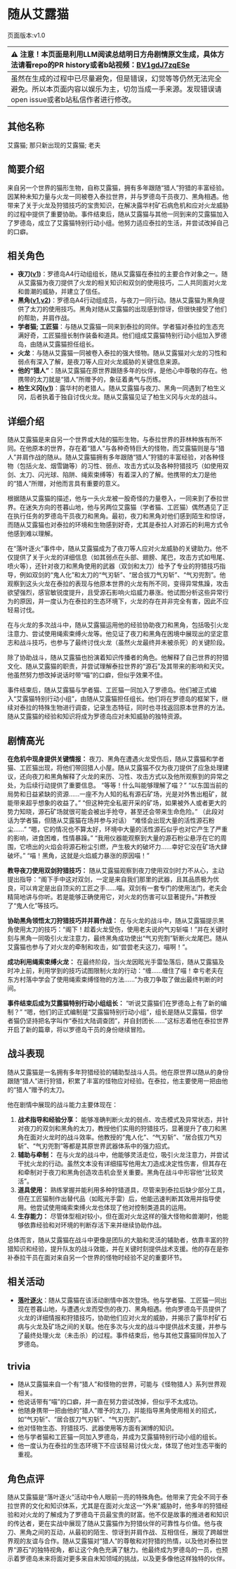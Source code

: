 # 随从艾露猫
页面版本:v1.0
 

| :warning: 注意！本页面是利用LLM阅读总结明日方舟剧情原文生成，具体方法请看repo的PR history或者b站视频：[BV1gdJ7zqESe](https://www.bilibili.com/video/BV1gdJ7zqESe/)         |
|:----------------------------|
| 虽然在生成的过程中已尽量避免，但是错误，幻觉等等仍然无法完全避免。所以本页面内容以娱乐为主，切勿当成一手来源。发现错误请open issue或者b站私信作者进行修改。|



## 其他名称
艾露猫; 那只新出现的艾露猫; 老夫
## 简要介绍
来自另一个世界的猫形生物，自称艾露猫，拥有多年跟随“猎人”狩猎的丰富经验。因某种未知力量与火龙一同被卷入泰拉世界，并与罗德岛干员夜刀、黑角相遇。他带来了关于火龙及狩猎技巧的宝贵知识，在解决露华村矿石病危机和应对火龙威胁的过程中提供了重要协助。事件结束后，随从艾露猫与其他一同到来的艾露猫加入了罗德岛，成立了艾露猫特别行动小组。他努力适应泰拉的生活，并尝试改掉自己的口癖。
## 相关角色
-   **夜刀([v1](char_502_nblade.md))**：罗德岛A4行动组组长，随从艾露猫在泰拉的主要合作对象之一。随从艾露猫为夜刀提供了火龙的相关知识和双剑的使用技巧，二人共同面对火龙和兽潮的威胁，并建立了信任。
-   **黑角([v1](char_500_noirc.md),[v2](../char_v3/char_500_noirc.md))**：罗德岛A4行动组成员，与夜刀一同行动。随从艾露猫为黑角提供了太刀的使用技巧。黑角对随从艾露猫的出现感到惊讶，但很快接受了他们的帮助，并肩作战。
-   **学者猫; 工匠猫**：与随从艾露猫一同来到泰拉的同伴。学者猫对泰拉的生态充满好奇，工匠猫擅长制作装备和道具。他们组成艾露猫特别行动小组加入罗德岛，由随从艾露猫担任组长。
-   **火龙**：与随从艾露猫一同被卷入泰拉的强大怪物。随从艾露猫对火龙的习性和弱点有深入了解，是夜刀等人应对火龙威胁的关键信息来源。
-   **他的“猎人”**：随从艾露猫在原世界跟随多年的伙伴，是他心中尊敬的存在。他携带的太刀就是“猎人”所赠予的，象征着勇气与历练。
-   **柏生义冈([v1](extended_char_bai_sheng_yi_gang.md))**：露华村的老猎人。随从艾露猫与夜刀、黑角一同遇到了柏生义冈，后者执着于独自讨伐火龙。随从艾露猫见证了柏生义冈与火龙的战斗。
## 详细介绍
随从艾露猫是来自另一个世界或大陆的猫形生物，与泰拉世界的菲林种族有所不同。在他原本的世界，存在着“猎人”与各种奇特巨大的怪物，而艾露猫则是与“猎人”并肩作战的随从。随从艾露猫拥有多年跟随“猎人”狩猎的丰富经验，对各种怪物（包括火龙、烟雪鼬等）的习性、弱点、攻击方式以及各种狩猎技巧（如使用双剑、太刀、闪光球、陷阱、绳索束缚等）有着深入的了解。他携带的太刀是他的“猎人”所赠，对他而言具有重要的意义。

根据随从艾露猫的描述，他与一头火龙被一股奇怪的力量卷入，一同来到了泰拉世界。在迷失方向的苍暮山地，他与另两位艾露猫（学者猫、工匠猫）偶然遇见了正在执行任务的罗德岛干员夜刀和黑角。最初，夜刀和黑角对他们感到陌生和惊讶，而随从艾露猫也对泰拉的环境和生物感到好奇，尤其是泰拉人对源石的利用方式令他感到难以理解。

在“落叶逐火”事件中，随从艾露猫成为了夜刀等人应对火龙威胁的关键助力。他不仅提供了关于火龙的详细信息（如其弱点在头部、翅膀、尾巴，攻击方式如甩尾、喷火等），还针对夜刀和黑角使用的武器（双剑和太刀）给予了专业的狩猎技巧指导，例如双剑的“鬼人化”和太刀的“气刃斩”、“居合拔刀气刃斩”、“气刃兜割”。他观察到这头火龙在泰拉的表现与他原本世界的火龙有所不同，变得异常焦躁，攻击欲望强烈，感官敏锐度提升，且受源石影响火焰威力暴涨。他试图分析这些异常行为的原因，并一度认为在泰拉的生态环境下，火龙的存在并非完全有害，因此不应轻易讨伐。

在与火龙的多次战斗中，随从艾露猫运用他的经验协助夜刀和黑角，包括吸引火龙注意力、尝试使用绳索束缚火龙等。他见证了夜刀和黑角在困境中展现出的坚定意志和战斗技巧，也参与了最终讨伐火龙（虽然火龙最终并未被杀死）的关键阶段。

除了协助战斗，随从艾露猫也扮演着知识传播者的角色。他解释了自己世界的狩猎文化、随从艾露猫的职责，并尝试理解泰拉世界的“源石”及其带来的影响和天灾。他虽然努力想改掉说话时带“喵”的口癖，但似乎效果不佳。

事件结束后，随从艾露猫与学者猫、工匠猫一同加入了罗德岛。他们被正式编入“艾露猫特别行动小组”，由随从艾露猫担任组长。他们将在罗德岛的框架下，继续对泰拉的特殊生物进行调查，记录生态特征，同时也寻找返回原本世界的方法。随从艾露猫的经验和知识将成为罗德岛应对未知威胁的独特资源。
## 剧情高光
**在危机中现身提供关键情报：**
夜刀、黑角在遭遇火龙受伤后，随从艾露猫和学者猫、工匠猫出现，将他们带回猎人小屋。随从艾露猫不仅为夜刀提供了应急处理建议，还向夜刀和黑角解释了火龙的来历、习性、攻击方式以及他所观察到的异常之处，为后续行动提供了重要信息。
“等等！什么叫能够理解了喵？”
“以东国当前的局势和日益紧缺的资源......一座不为人知的私有源石矿场，光是对外售出粗矿，就能带来超乎想象的收益了。”
“但这种完全私密开采的矿场，如果被外人或者更大的势力知晓，源石矿场就很可能会被出手抢夺，甚至还会带来生命危险。”
（此段对话为学者猫，但随从艾露猫在场并参与对话）
“难怪会出现大量的活性源石粉尘......”
“嗯，它的情况也不算太好，环境中大量的活性源石似乎也对它产生了严重的影响，进食困难，性情暴躁。”
“我用仪器能观察到大量的源石粉尘悬浮在它的周围，它喷出的火焰会将源石粉尘引燃，产生极大的破坏力......幸好它没在矿场大肆破坏。”
“喵！黑角，这就是火焰威力暴涨的原因喵！”

**教导夜刀使用双剑狩猎技巧：**
随从艾露猫观察到夜刀使用双剑时力不从心，主动提出指导：“阁下手中这对双剑，一定是来自我们那里的武器，且其品质极为优良，可以肯定是出自顶尖的工匠之手......喵。双剑有一套专门的使用法门，老夫会精简地讲与你听。若是能够正确使用它，对火龙的伤害可以显著提升。”并教授了“鬼人化”等技巧。

**协助黑角领悟太刀狩猎技巧并并肩作战：**
在与火龙的战斗中，随从艾露猫提示黑角使用太刀的技巧：“阁下！趁着火龙受伤，使用老夫说的气刃斩喵！”并在关键时刻与黑角一同吸引火龙注意力，最终黑角成功使出“气刃兜割”斩断火龙尾巴。随从艾露猫也参与了对火龙的牵制和攻击，如“尝尝老夫这刀，喵啊！”。

**成功利用绳索束缚火龙：**
在最终阶段，当火龙因眩光手雷坠落后，随从艾露猫及时冲上前，利用学到的技巧试图限制火龙的行动：“缠......缠住了喵！幸亏老夫在东方村落中学会了使用绳索束缚怪物的方法......”为夜刀争取了做出最终判断的时间。

**事件结束后成为艾露猫特别行动小组组长：**
“听说艾露猫们在罗德岛上有了新的编制？”
“嗯，他们的正式编制是“艾露猫特别行动小组”，组长是随从艾露猫，但学者猫仍坚持把名字叫作“泰拉大陆调查团”，并自封团长......”这标志着他在泰拉世界开启了新的篇章，将以罗德岛干员的身份继续冒险。
## 战斗表现
随从艾露猫是一名拥有多年狩猎经验的辅助型战斗人员。他在原世界以随从的身份跟随“猎人”进行狩猎，积累了丰富的怪物应对经验。在泰拉，他主要使用一把由他的“猎人”赠予的太刀。

他在剧情中展现的战斗能力主要体现在：
1.  **战术指导和经验分享：** 能够准确判断火龙的弱点、攻击模式及异常状态，并针对夜刀的双剑和黑角的太刀，教授他们实用的狩猎技巧，显著提升了夜刀和黑角在面对火龙时的战斗效率。他教授的“鬼人化”、“气刃斩”、“居合拔刀气刃斩”、“气刃兜割”等都是其原世界武器体系中的强力招式。
2.  **辅助与牵制：** 在与火龙的战斗中，他能够灵活走位，吸引火龙注意力，并尝试干扰火龙的行动。虽然文本没有详细描写他用太刀造成决定性伤害，但其存在和牵制对于夜刀和黑角创造攻击机会至关重要。黑角在战斗中形容他“比较灵活”。
3.  **道具使用：** 熟练掌握并能利用多种狩猎道具，尽管来到泰拉后缺少部分工具，但在工匠猫制作出替代品（如眩光手雷）后，他能迅速判断其效用并指导使用。他尝试使用绳索束缚火龙也体现了他对控制类道具的运用。
4.  **生存能力：** 尽管体型相对较小，但在面对火龙这样的强大怪物和兽潮时，他能够依靠经验和对环境的判断存活下来并继续协助作战。

总体而言，随从艾露猫在战斗中更像是团队的大脑和灵活的辅助者，依靠丰富的狩猎知识和经验，提升队友的战斗效能，并在关键时刻提供战术支援。他的存在是弥补泰拉干员在面对来自另一个世界的怪物时经验不足的重要环节。
## 相关活动
-   **[落叶逐火](../stories/act24side.md)**：随从艾露猫在该活动剧情中首次登场。他与学者猫、工匠猫一同出现在苍暮山地，与遭遇火龙而受伤的夜刀、黑角相遇。他向罗德岛干员提供了火龙的详细情报和狩猎技巧，协助他们应对火龙的威胁，并揭示了露华村矿石病与火龙及矿场之间的关联。他在多次与火龙的战斗中提供战术支援，并参与了最终处理火龙（未击杀）的过程。事件结束后，他与其他艾露猫同伴加入了罗德岛。
## trivia
*   随从艾露猫来自一个有“猎人”和怪物的世界，可能与《怪物猎人》系列世界观相关。
*   他说话带有“喵”的口癖，并一直在努力尝试改掉，但似乎不太成功。
*   他随身携带一把由他的“猎人”赠予的太刀，并能指导黑角使用相关的招式，如“气刃斩”、“居合拔刀气刃斩”、“气刃兜割”。
*   他对怪物生态、狩猎技巧、武器使用等方面有渊博的知识。
*   他与学者猫和工匠猫一同加入罗德岛，并成为艾露猫特别行动小组的组长。
*   他一度认为在泰拉的生态环境下不应该轻易讨伐火龙，体现了他对生态平衡的重视。
## 角色点评
随从艾露猫是“落叶逐火”活动中令人眼前一亮的特殊角色。他带来了完全不同于泰拉世界的文化和知识体系，尤其是在面对火龙这一“外来”威胁时，他多年的狩猎经验和对火龙的了解成为了罗德岛干员最宝贵的财富。他不仅是故事的推进者和知识的传达者，更在实战中展现了随从艾露猫作为狩猎伙伴的可靠性与价值。他与夜刀、黑角之间的互动，从最初的陌生、惊讶到并肩作战、互相信任，展现了跨越世界观的友谊与合作。随从艾露猫对“猎人”的尊敬和对狩猎的热情，以及他对泰拉世界“源石”的独特视角，都让这个角色充满了魅力。他最终成为罗德岛的一员，也预示着罗德岛未来将面对更多来自未知领域的挑战，以及更多像他这样独特的伙伴。